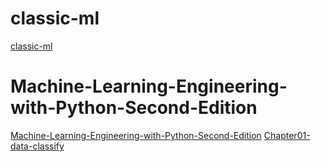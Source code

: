 # classic-ml
[classic-ml](https://www.kaggle.com/code/dmackay39/tap-ml-session-2?scriptVersionId=165030727)

# Machine-Learning-Engineering-with-Python-Second-Edition
[Machine-Learning-Engineering-with-Python-Second-Edition](https://github.com/packtpublishing/machine-learning-engineering-with-python-second-edition)
[Chapter01-data-classify](https://archive.ics.uci.edu/dataset/222/bank+marketing)
